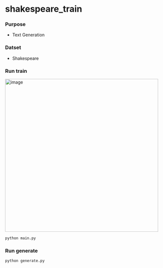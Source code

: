# shakespeare_train

### Purpose 
- Text Generation

### Datset 
- Shakespeare

### Run train

<img width="500" alt="image" src="https://user-images.githubusercontent.com/62350977/143507845-9c0b50e3-808c-43d8-ae8c-32a76a3becb8.png">

```Python
python main.py 
```
### Run generate

```Python
python generate.py 
```
